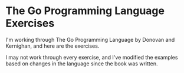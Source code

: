 # The Go Programming Language Exercises

I'm working through The Go Programming Language by Donovan and Kernighan, and here are the exercises.

I may not work through every exercise, and I've modified the examples based on changes in the language since the book was written.
